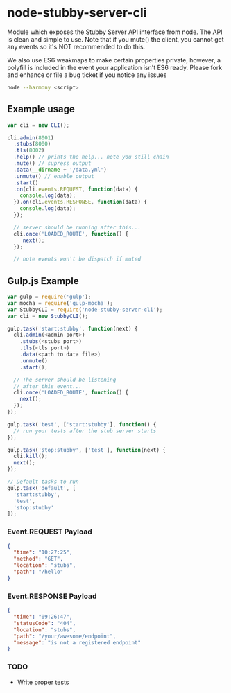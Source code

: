 # node-stubby-server-cli
Module which exposes the Stubby Server API interface from node. The API is clean and simple to use. Note that if you
mute() the client, you cannot get any events so it's NOT recommended to do this.

We also use ES6 weakmaps to make certain properties private, however, a polyfill is included in the event your
application isn't ES6 ready. Please fork and enhance or file a bug ticket if you notice any issues

```bash
node --harmony <script>
```

## Example usage
```javascript
var cli = new CLI();

cli.admin(8001)
  .stubs(8000)
  .tls(8002)
  .help() // prints the help... note you still chain
  .mute() // supress output
  .data(__dirname + '/data.yml')
  .unmute() // enable output
  .start()
  .on(cli.events.REQUEST, function(data) {
    console.log(data);
  }).on(cli.events.RESPONSE, function(data) {
    console.log(data);
  });

  // server should be running after this...
  cli.once('LOADED_ROUTE', function() {
     next();
  });

  // note events won't be dispatch if muted
```

## Gulp.js Example
```javascript
var gulp = require('gulp');
var mocha = require('gulp-mocha');
var StubbyCLI = require('node-stubby-server-cli');
var cli = new StubbyCLI();

gulp.task('start:stubby', function(next) {
  cli.admin(<admin port>)
    .stubs(<stubs port>)
    .tls(<tls port>)
    .data(<path to data file>)
    .unmute()
    .start();

  // The server should be listening
  // after this event...
  cli.once('LOADED_ROUTE', function() {
    next();
  });
});

gulp.task('test', ['start:stubby'], function() {
  // run your tests after the stub server starts
});

gulp.task('stop:stubby', ['test'], function(next) {
  cli.kill();
  next();
});

// Default tasks to run
gulp.task('default', [
  'start:stubby',
  'test',
  'stop:stubby'
]);
```

### Event.REQUEST Payload
```json
{ 
  "time": "10:27:25",
  "method": "GET",
  "location": "stubs",
  "path": "/hello"
}
```

### Event.RESPONSE Payload
```json
{
  "time": "09:26:47",
  "statusCode": "404",
  "location": "stubs",
  "path": "/your/awesome/endpoint",
  "message": "is not a registered endpoint"
}
```
### TODO
- Write proper tests